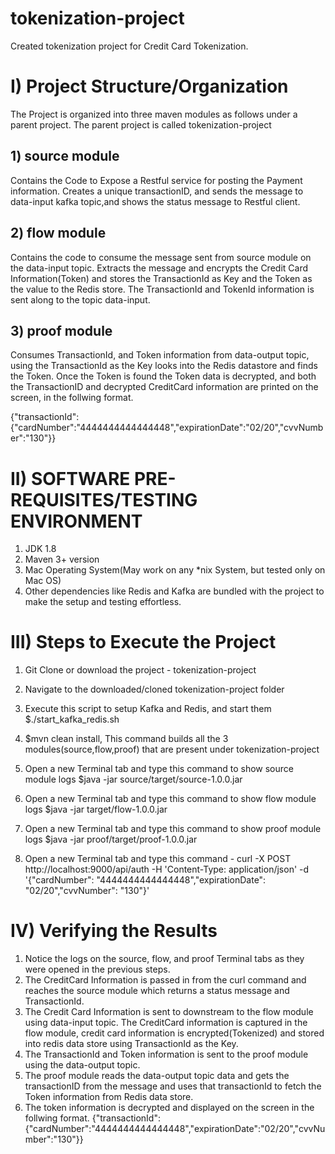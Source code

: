 # tokenization-project
Created tokenization project for Credit Card Tokenization.

# I) Project Structure/Organization

The Project is organized into three maven modules as follows under a parent project. The parent project is called tokenization-project

## 1) source module
Contains the Code to Expose a Restful service for posting the Payment information.
Creates a unique transactionID, and sends the message to data-input kafka topic,and shows the status message to Restful client.
  
## 2) flow module
Contains the code to consume the message sent from source module on the data-input topic. Extracts the message and encrypts the Credit Card Information(Token) and stores the TransactionId as Key and the Token as the value to the Redis store. The TransactionId and TokenId information is sent along to the topic data-input.
  
## 3) proof module 
Consumes TransactionId, and Token information from data-output topic, using the TransactionId as the Key looks into the Redis datastore and finds the Token. Once the Token is found the Token data is decrypted, and both the TransactionID and decrypted CreditCard information are printed on the screen, in the follwing format.

{"transactionId":{"cardNumber":"4444444444444448","expirationDate":"02/20","cvvNumber":"130"}}

# II) SOFTWARE PRE-REQUISITES/TESTING ENVIRONMENT

1) JDK 1.8 
2) Maven 3+ version
3) Mac Operating System(May work on any *nix System, but tested only on Mac OS)
4) Other dependencies like Redis and Kafka are bundled with the project to make the setup and testing effortless.

  
# III) Steps to Execute the Project

1) Git Clone or download the project - tokenization-project 

2) Navigate to the downloaded/cloned tokenization-project folder

3) Execute this script to setup Kafka and Redis, and start them $./start_kafka_redis.sh

4) $mvn clean install, This command builds all the 3 modules(source,flow,proof) that are present under tokenization-project

5) Open a new Terminal tab and type this command to show source module logs $java -jar source/target/source-1.0.0.jar

6) Open a new Terminal tab and type this command to show flow module logs  $java -jar target/flow-1.0.0.jar

7) Open a new Terminal tab and type this command to show proof module logs $java -jar proof/target/proof-1.0.0.jar

8) Open a new Terminal tab and type this command -
curl -X POST http://localhost:9000/api/auth -H 'Content-Type: application/json' -d '{"cardNumber": "4444444444444448","expirationDate": "02/20","cvvNumber": "130"}'

# IV) Verifying the Results
1) Notice the logs on the source, flow, and proof Terminal tabs as they were opened in the previous steps. 
2) The CreditCard Information is passed in from the curl command and reaches the source module which returns a status message and TransactionId. 
3) The Credit Card Information is sent to downstream to the flow module using data-input topic. The CreditCard information is captured in the flow module, credit card information is encrypted(Tokenized) and stored into redis data store using TransactionId as the Key. 
4) The TransactionId and Token information is sent to the proof module using the data-output topic. 
5) The proof module reads the data-output topic data and gets the transactionID from the message and uses that transactionId to fetch the Token information from Redis data store. 
6) The token information is decrypted and displayed on the screen in the follwing format.
{"transactionId":{"cardNumber":"4444444444444448","expirationDate":"02/20","cvvNumber":"130"}}

